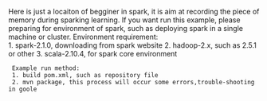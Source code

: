 Here is just a locaiton of begginer in spark, it is aim at recording the piece of memory during sparking learning.
    If you want run this example, please preparing for environment of spark, such as deploying spark in a single machine or cluster. 
     Environment requirement:  
     1. spark-2.1.0, downloading from spark website
     2. hadoop-2.x, such as 2.5.1 or other
     3. scala-2.10.4, for spark core environment

     Example run method:
     1. build pom.xml, such as repository file
     2. mvn package, this process will occur some errors,trouble-shooting in goole
